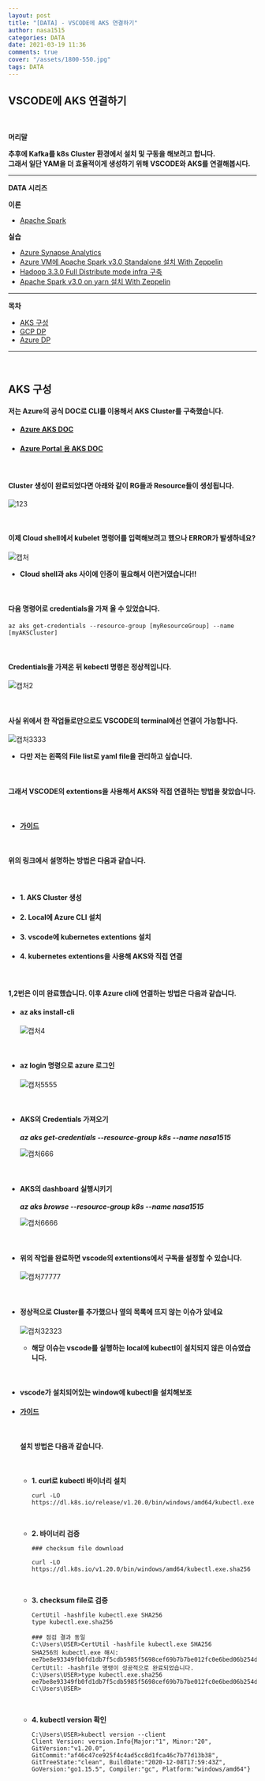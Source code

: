 ```yaml
---
layout: post
title: "[DATA] - VSCODE에 AKS 연결하기"
author: nasa1515
categories: DATA
date: 2021-03-19 11:36
comments: true
cover: "/assets/1800-550.jpg"
tags: DATA
---
```




## **VSCODE에 AKS 연결하기**


<br/>

**머리말**  

**추후에 Kafka를 k8s Cluster 환경에서 설치 및 구동을 해보려고 합니다.**  
**그래서 일단 YAM을 더 효율적이게 생성하기 위해 VSCODE와 AKS를 연결해봅시다.**  





  


 
---

**DATA 시리즈**

**이론**



 - [Apache Spark](https://nasa1515.github.io/data/2021/03/03/spark.html)


**실습** 

 - [Azure Synapse Analytics](https://nasa1515.github.io/data/2021/02/25/azure-synapse.html)
 - [Azure VM에 Apache Spark v3.0 Standalone 설치 With Zeppelin](https://nasa1515.github.io/data/2021/03/04/Spark2.html)
 - [Hadoop 3.3.0 Full Distribute mode infra 구축](https://nasa1515.github.io/data/2021/03/08/hadoop.html)
 - [Apache Spark v3.0 on yarn 설치 With Zeppelin](https://nasa1515.github.io/data/2021/03/10/spark-yarn.html)

---



**목차**


- [AKS 구성](#a1)
- [GCP DP](#a2)
- [Azure DP](#a3)


--- 

<br/>

## **AKS 구성**   <a name="a1"></a>     

#### **저는 Azure의 공식 DOC로 CLI를 이용해서 AKS Cluster를 구축했습니다.** 

* #### **[Azure AKS DOC](https://docs.microsoft.com/ko-kr/azure/aks/kubernetes-walkthrough)**  
* #### **[Azure Portal 용 AKS DOC](https://docs.microsoft.com/ko-kr/azure/aks/kubernetes-walkthrough-portal)**


<br/>


#### **Cluster 생성이 완료되었다면 아래와 같이 RG들과 Resource들이 생성됩니다.**  

![123](https://user-images.githubusercontent.com/69498804/112254765-762b3380-8ca4-11eb-88b9-b64266de090c.JPG)


<br/>


#### **이제 Cloud shell에서 kubelet 명령어를 입력해보려고 했으나 ERROR가 발생하네요?**  

![캡처](https://user-images.githubusercontent.com/69498804/112254836-9529c580-8ca4-11eb-9edf-f971a165e43b.JPG)

* **Cloud shell과 aks 사이에 인증이 필요해서 이런거였습니다!!**  

<br/>

#### **다음 명령어로 credentials을 가져 올 수 있었습니다.**

```
az aks get-credentials --resource-group [myResourceGroup] --name [myAKSCluster]
```

<br/>

#### **Credentials을 가져온 뒤 kebectl 명령은 정상적입니다.**

![캡처2](https://user-images.githubusercontent.com/69498804/112256786-97d9ea00-8ca7-11eb-90a6-56a7150ef2b7.JPG)

<br/>


#### **사실 위에서 한 작업들로만으로도 VSCODE의 terminal에선 연결이 가능합니다.**  

![캡처3333](https://user-images.githubusercontent.com/69498804/112258604-1afc3f80-8caa-11eb-8641-fe03947a05a8.JPG)

* **다만 저는 왼쪽의 File list로 yaml file을 관리하고 싶습니다.**  



<br/>


#### **그래서 VSCODE의 extentions을 사용해서 AKS와 직접 연결하는 방법을 찾았습니다.**  

<br/>


* **[가이드](https://mountainss.wordpress.com/2018/07/17/create-azure-kubernetes-cluster-and-manage-in-visual-studio-code-vsc-kubernetes-cloud/)** 

<br/>

#### **위의 링크에서 설명하는 방법은 다음과 같습니다.**  

<br/>

* #### **1. AKS Cluster 생성** 
* #### **2. Local에 Azure CLI 설치**
* #### **3. vscode에 kubernetes extentions 설치** 
* #### **4. kubernetes extentions을 사용해 AKS와 직접 연결** 

<br/>


#### **1,2번은 이미 완료했습니다. 이후 Azure cli에 연결하는 방법은 다음과 같습니다.**  


* #### **az aks install-cli** 

    ![캡처4](https://user-images.githubusercontent.com/69498804/112259140-1ab07400-8cab-11eb-9abc-8341b85fff04.JPG)

    <br/>

* #### **az login 명령으로 azure 로그인**

    ![캡처5555](https://user-images.githubusercontent.com/69498804/112259289-5f3c0f80-8cab-11eb-906e-ccc957cdc10e.JPG)


<br/>


* #### **AKS의 Credentials 가져오기**  

    ***az aks get-credentials --resource-group k8s --name nasa1515***  

    ![캡처666](https://user-images.githubusercontent.com/69498804/112259355-80046500-8cab-11eb-8a94-b990a1a72a08.JPG)


    <br/>

* #### **AKS의 dashboard 실행시키기**  

    ***az aks browse --resource-group k8s --name nasa1515*** 

    ![캡처6666](https://user-images.githubusercontent.com/69498804/112259585-e5585600-8cab-11eb-903d-e05c85c33f60.JPG)
    

<br/>


* #### **위의 작업을 완료하면 vscode의 extentions에서 구독을 설정할 수 있습니다.**  

    ![캡처77777](https://user-images.githubusercontent.com/69498804/112259771-2ea8a580-8cac-11eb-87a4-b88237ea493f.JPG)


    <br/>


* #### **정상적으로 Cluster를 추가했으나 옆의 목록에 뜨지 않는 이슈가 있네요**  

    ![캡처32323](https://user-images.githubusercontent.com/69498804/112261431-31f16080-8caf-11eb-835b-f4b44fe0a015.JPG)

    * **해당 이슈는 vscode를 실행하는 local에 kubectl이 설치되지 않은 이슈였습니다.**  




<br/>


* #### **vscode가 설치되어있는 window에 kubectl을 설치해보죠**  

* **[가이드](https://kubernetes.io/ko/docs/tasks/tools/install-kubectl-windows/)**  

    <br/>

    #### **설치 방법은 다음과 같습니다.**  

    <br/>

    * **1. curl로 kubectl 바이너리 설치**  

        ```
        curl -LO https://dl.k8s.io/release/v1.20.0/bin/windows/amd64/kubectl.exe
        ```

        <br/>

    * **2. 바이너리 검증**  

        ```
        ### checksum file download 

        curl -LO https://dl.k8s.io/v1.20.0/bin/windows/amd64/kubectl.exe.sha256
        ```
        
        <br/>

    * **3. checksum file로 검증**  
        
        ```
        CertUtil -hashfile kubectl.exe SHA256
        type kubectl.exe.sha256
        ```

        ```
        ### 점검 결과 동일
        C:\Users\USER>CertUtil -hashfile kubectl.exe SHA256                                                                                                                                                                                   SHA256의 kubectl.exe 해시:                                                                                                                                                                                                            ee7be8e93349fb0fd1db7f5cdb5985f5698cef69b7b7be012fc0e6bed06b254d                                                                                                                                                                      CertUtil: -hashfile 명령이 성공적으로 완료되었습니다.                                                                                                                                                                                                                                                                                                                                                                                                                       C:\Users\USER>type kubectl.exe.sha256                                                                                                                                                                                                 ee7be8e93349fb0fd1db7f5cdb5985f5698cef69b7b7be012fc0e6bed06b254d                                                                                                                                                                      C:\Users\USER>
        ````

    <br/>

    * **4. kubectl version 확인** 

        ```
        C:\Users\USER>kubectl version --client
        Client Version: version.Info{Major:"1", Minor:"20", GitVersion:"v1.20.0", GitCommit:"af46c47ce925f4c4ad5cc8d1fca46c7b77d13b38", GitTreeState:"clean", BuildDate:"2020-12-08T17:59:43Z", GoVersion:"go1.15.5", Compiler:"gc", Platform:"windows/amd64"}
        ```


<br/>


